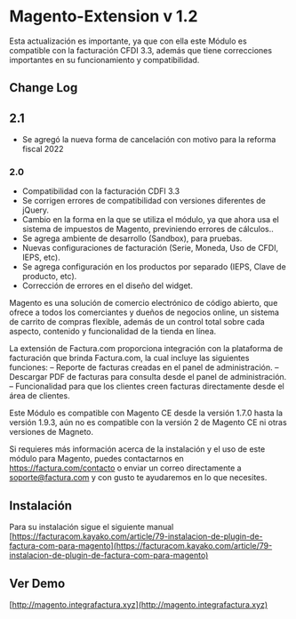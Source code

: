 # Magento-Extension v 1.2

Esta actualización es importante, ya que con ella este Módulo es compatible con la facturación CFDI 3.3, además que tiene correcciones importantes en su funcionamiento y compatibilidad.

## Change Log

## 2.1
* Se agregó la nueva forma de cancelación con motivo para la reforma fiscal 2022

### 2.0 
* Compatibilidad con la facturación CDFI 3.3
* Se corrigen errores de compatibilidad con versiones diferentes de jQuery.
* Cambio en la forma en la que se utiliza el módulo, ya que ahora usa el sistema de impuestos de Magento, previniendo errores de cálculos..
* Se agrega ambiente de desarrollo (Sandbox), para pruebas.
* Nuevas configuraciones de facturación (Serie, Moneda, Uso de CFDI, IEPS, etc).
* Se agrega configuración en los productos por separado (IEPS, Clave de producto, etc).
* Corrección de errores en el diseño del widget.


Magento es una solución de comercio electrónico de código abierto, que ofrece a todos los comerciantes y dueños de negocios online, un sistema de carrito de compras flexible, además de un control total sobre cada aspecto, contenido y funcionalidad de la tienda en línea.

La extensión de Factura.com proporciona integración con la plataforma de facturación que brinda Factura.com, la cual incluye las siguientes funciones:
– Reporte de facturas creadas en el panel de administración.
– Descargar PDF de facturas para consulta desde el panel de administración.
– Funcionalidad para que los clientes creen facturas directamente desde el área de clientes.

Este Módulo es compatible con Magento CE desde la versión 1.7.0 hasta la versión
1.9.3, aún no es compatible con la versión 2 de Magento CE ni otras versiones de
Magneto.

Si requieres más información acerca de la instalación y el uso de este módulo para Magento, puedes contactarnos en https://factura.com/contacto o enviar un correo directamente a soporte@factura.com y con gusto te ayudaremos en lo que necesites.

## Instalación

Para su instalación sigue el siguiente manual [https://facturacom.kayako.com/article/79-instalacion-de-plugin-de-factura-com-para-magento](https://facturacom.kayako.com/article/79-instalacion-de-plugin-de-factura-com-para-magento)

## Ver Demo

[http://magento.integrafactura.xyz](http://magento.integrafactura.xyz)
